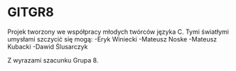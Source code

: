 # GITGR8
Projek tworzony we współpracy młodych twórców języka C.
Tymi światłymi umysłami szczycić się mogą:
-Eryk Winiecki
-Mateusz Noske
-Mateusz Kubacki
-Dawid Ślusarczyk

Z wyrazami szacunku Grupa 8.
